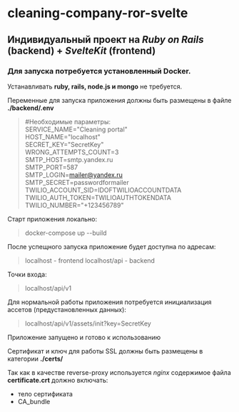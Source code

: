 # cleaning-company-ror-svelte
## Индивидуальный проект на *Ruby on Rails* (backend) + *SvelteKit* (frontend)

### Для запуска потребуется установленный Docker.
Устанавливать **ruby, rails, node.js и mongo** не требуется.

Переменные для запуска приложения должны быть размещены в файле **./backend/.env**

> #Необходимые параметры:\
  SERVICE_NAME="Cleaning portal"\
  HOST_NAME="localhost"\
  SECRET_KEY="SecretKey"\
  WRONG_ATTEMPTS_COUNT=3\
  SMTP_HOST=smtp.yandex.ru\
  SMTP_PORT=587\
  SMTP_LOGIN=mailer@yandex.ru\
  SMTP_SECRET=passwordformailer\
  TWILIO_ACCOUNT_SID=IDOFTWILIOACCOUNTDATA\
  TWILIO_AUTH_TOKEN=TWILIOAUTHTOKENDATA\
  TWILIO_NUMBER="+123456789"


Старт приложения локально:

> docker-compose up --build

После успещного запуска приложение будет доступна по адресам:

> localhost - frontend
> localhost/api - backend

Точки входа:

> localhost/api/v1

Для нормальной работы приложения потребуется инициализация ассетов (предустановленных данных):

> localhost/api/v1/assets/init?key=SecretKey

Приложение запущено и готово к использованию

Сертификат и ключ для работы SSL должны быть размещены в категории **./certs/**

Так как в качестве reverse-proxy используется *nginx* содержимое файла **certificate.crt** должно включать:
- тело сертификата
- CA_bundle